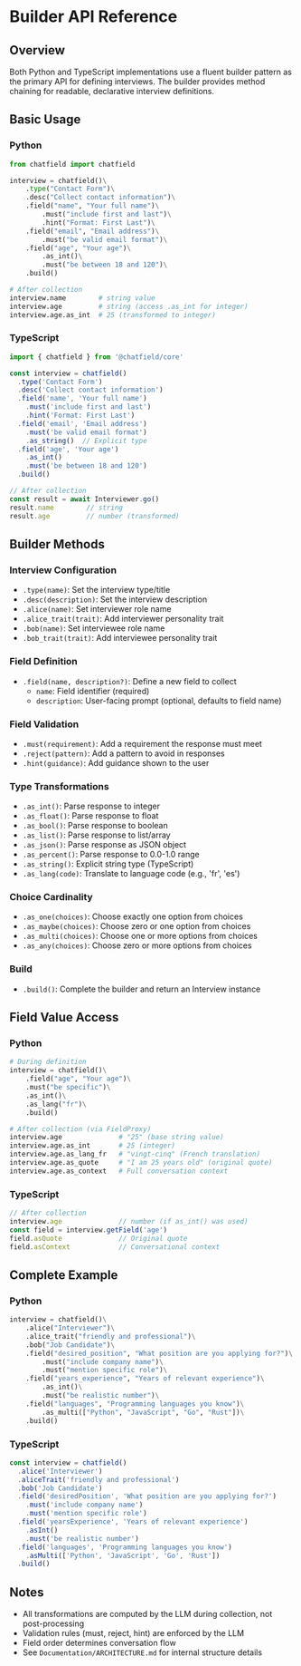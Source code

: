 # Builder API Reference

## Overview

Both Python and TypeScript implementations use a fluent builder pattern as the primary API for defining interviews. The builder provides method chaining for readable, declarative interview definitions.

## Basic Usage

### Python

```python
from chatfield import chatfield

interview = chatfield()\
    .type("Contact Form")\
    .desc("Collect contact information")\
    .field("name", "Your full name")\
        .must("include first and last")\
        .hint("Format: First Last")\
    .field("email", "Email address")\
        .must("be valid email format")\
    .field("age", "Your age")\
        .as_int()\
        .must("be between 18 and 120")\
    .build()

# After collection
interview.name        # string value
interview.age         # string (access .as_int for integer)
interview.age.as_int  # 25 (transformed to integer)
```

### TypeScript

```typescript
import { chatfield } from '@chatfield/core'

const interview = chatfield()
  .type('Contact Form')
  .desc('Collect contact information')
  .field('name', 'Your full name')
    .must('include first and last')
    .hint('Format: First Last')
  .field('email', 'Email address')
    .must('be valid email format')
    .as_string()  // Explicit type
  .field('age', 'Your age')
    .as_int()
    .must('be between 18 and 120')
  .build()

// After collection
const result = await Interviewer.go()
result.name        // string
result.age         // number (transformed)
```

## Builder Methods

### Interview Configuration

- `.type(name)`: Set the interview type/title
- `.desc(description)`: Set the interview description
- `.alice(name)`: Set interviewer role name
- `.alice_trait(trait)`: Add interviewer personality trait
- `.bob(name)`: Set interviewee role name
- `.bob_trait(trait)`: Add interviewee personality trait

### Field Definition

- `.field(name, description?)`: Define a new field to collect
  - `name`: Field identifier (required)
  - `description`: User-facing prompt (optional, defaults to field name)

### Field Validation

- `.must(requirement)`: Add a requirement the response must meet
- `.reject(pattern)`: Add a pattern to avoid in responses
- `.hint(guidance)`: Add guidance shown to the user

### Type Transformations

- `.as_int()`: Parse response to integer
- `.as_float()`: Parse response to float
- `.as_bool()`: Parse response to boolean
- `.as_list()`: Parse response to list/array
- `.as_json()`: Parse response as JSON object
- `.as_percent()`: Parse response to 0.0-1.0 range
- `.as_string()`: Explicit string type (TypeScript)
- `.as_lang(code)`: Translate to language code (e.g., 'fr', 'es')

### Choice Cardinality

- `.as_one(choices)`: Choose exactly one option from choices
- `.as_maybe(choices)`: Choose zero or one option from choices
- `.as_multi(choices)`: Choose one or more options from choices
- `.as_any(choices)`: Choose zero or more options from choices

### Build

- `.build()`: Complete the builder and return an Interview instance

## Field Value Access

### Python

```python
# During definition
interview = chatfield()\
    .field("age", "Your age")\
    .must("be specific")\
    .as_int()\
    .as_lang("fr")\
    .build()

# After collection (via FieldProxy)
interview.age              # "25" (base string value)
interview.age.as_int       # 25 (integer)
interview.age.as_lang_fr   # "vingt-cinq" (French translation)
interview.age.as_quote     # "I am 25 years old" (original quote)
interview.age.as_context   # Full conversation context
```

### TypeScript

```typescript
// After collection
interview.age              // number (if as_int() was used)
const field = interview.getField('age')
field.asQuote              // Original quote
field.asContext            // Conversational context
```

## Complete Example

### Python

```python
interview = chatfield()\
    .alice("Interviewer")\
    .alice_trait("friendly and professional")\
    .bob("Job Candidate")\
    .field("desired_position", "What position are you applying for?")\
        .must("include company name")\
        .must("mention specific role")\
    .field("years_experience", "Years of relevant experience")\
        .as_int()\
        .must("be realistic number")\
    .field("languages", "Programming languages you know")\
        .as_multi(["Python", "JavaScript", "Go", "Rust"])\
    .build()
```

### TypeScript

```typescript
const interview = chatfield()
  .alice('Interviewer')
  .aliceTrait('friendly and professional')
  .bob('Job Candidate')
  .field('desiredPosition', 'What position are you applying for?')
    .must('include company name')
    .must('mention specific role')
  .field('yearsExperience', 'Years of relevant experience')
    .asInt()
    .must('be realistic number')
  .field('languages', 'Programming languages you know')
    .asMulti(['Python', 'JavaScript', 'Go', 'Rust'])
  .build()
```

## Notes

- All transformations are computed by the LLM during collection, not post-processing
- Validation rules (must, reject, hint) are enforced by the LLM
- Field order determines conversation flow
- See `Documentation/ARCHITECTURE.md` for internal structure details
